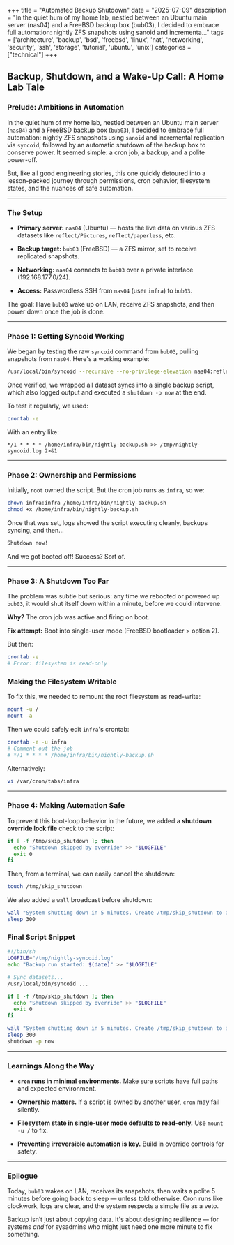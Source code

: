 +++
title = "Automated Backup Shutdown"
date = "2025-07-09"
description = "In the quiet hum of my home lab, nestled between an Ubuntu main server (nas04) and a FreeBSD backup box (bub03), I decided to embrace full automation: nightly ZFS snapshots using sanoid and incrementa..."
tags = ['architecture', 'backup', 'bsd', 'freebsd', 'linux', 'nat', 'networking', 'security', 'ssh', 'storage', 'tutorial', 'ubuntu', 'unix']
categories = ["technical"]
+++

## Backup, Shutdown, and a Wake-Up Call: A Home Lab Tale

### Prelude: Ambitions in Automation

In the quiet hum of my home lab, nestled between an Ubuntu main server (`nas04`) and a FreeBSD backup box (`bub03`), I decided to embrace full automation: nightly ZFS snapshots using `sanoid` and incremental replication via `syncoid`, followed by an automatic shutdown of the backup box to conserve power. It seemed simple: a cron job, a backup, and a polite power-off.

But, like all good engineering stories, this one quickly detoured into a lesson-packed journey through permissions, cron behavior, filesystem states, and the nuances of safe automation.

---

### The Setup

- **Primary server:** `nas04` (Ubuntu) — hosts the live data on various ZFS datasets like `reflect/Pictures`, `reflect/paperless`, etc.
    
- **Backup target:** `bub03` (FreeBSD) — a ZFS mirror, set to receive replicated snapshots.
    
- **Networking:** `nas04` connects to `bub03` over a private interface (192.168.177.0/24).
    
- **Access:** Passwordless SSH from `nas04` (user `infra`) to `bub03`.
    

The goal: Have `bub03` wake up on LAN, receive ZFS snapshots, and then power down once the job is done.

---

### Phase 1: Getting Syncoid Working

We began by testing the raw `syncoid` command from `bub03`, pulling snapshots from `nas04`. Here's a working example:

```sh
/usr/local/bin/syncoid --recursive --no-privilege-elevation nas04:reflect/paperless backup/paperless
```

Once verified, we wrapped all dataset syncs into a single backup script, which also logged output and executed a `shutdown -p now` at the end.

To test it regularly, we used:

```sh
crontab -e
```

With an entry like:

```cron
*/1 * * * * /home/infra/bin/nightly-backup.sh >> /tmp/nightly-syncoid.log 2>&1
```

---

### Phase 2: Ownership and Permissions

Initially, `root` owned the script. But the cron job runs as `infra`, so we:

```sh
chown infra:infra /home/infra/bin/nightly-backup.sh
chmod +x /home/infra/bin/nightly-backup.sh
```

Once that was set, logs showed the script executing cleanly, backups syncing, and then...

```sh
Shutdown now!
```

And we got booted off! Success? Sort of.

---

### Phase 3: A Shutdown Too Far

The problem was subtle but serious: any time we rebooted or powered up `bub03`, it would shut itself down within a minute, before we could intervene.

**Why?** The cron job was active and firing on boot.

**Fix attempt:** Boot into single-user mode (FreeBSD bootloader > option 2).

But then:

```sh
crontab -e
# Error: filesystem is read-only
```

### Making the Filesystem Writable

To fix this, we needed to remount the root filesystem as read-write:

```sh
mount -u /
mount -a
```

Then we could safely edit `infra`'s crontab:

```sh
crontab -e -u infra
# Comment out the job
# */1 * * * * /home/infra/bin/nightly-backup.sh
```

Alternatively:

```sh
vi /var/cron/tabs/infra
```

---

### Phase 4: Making Automation Safe

To prevent this boot-loop behavior in the future, we added a **shutdown override lock file** check to the script:

```bash
if [ -f /tmp/skip_shutdown ]; then
  echo "Shutdown skipped by override" >> "$LOGFILE"
  exit 0
fi
```

Then, from a terminal, we can easily cancel the shutdown:

```sh
touch /tmp/skip_shutdown
```

We also added a `wall` broadcast before shutdown:

```sh
wall "System shutting down in 5 minutes. Create /tmp/skip_shutdown to abort."
sleep 300
```

### Final Script Snippet

```bash
#!/bin/sh
LOGFILE="/tmp/nightly-syncoid.log"
echo "Backup run started: $(date)" >> "$LOGFILE"

# Sync datasets...
/usr/local/bin/syncoid ...

if [ -f /tmp/skip_shutdown ]; then
  echo "Shutdown skipped by override" >> "$LOGFILE"
  exit 0
fi

wall "System shutting down in 5 minutes. Create /tmp/skip_shutdown to abort."
sleep 300
shutdown -p now
```

---

### Learnings Along the Way

- **`cron` runs in minimal environments.** Make sure scripts have full paths and expected environment.
    
- **Ownership matters.** If a script is owned by another user, `cron` may fail silently.
    
- **Filesystem state in single-user mode defaults to read-only.** Use `mount -u /` to fix.
    
- **Preventing irreversible automation is key.** Build in override controls for safety.
    

---

### Epilogue

Today, `bub03` wakes on LAN, receives its snapshots, then waits a polite 5 minutes before going back to sleep — unless told otherwise. Cron runs like clockwork, logs are clear, and the system respects a simple file as a veto.

Backup isn’t just about copying data. It's about designing resilience — for systems _and_ for sysadmins who might just need one more minute to fix something.
